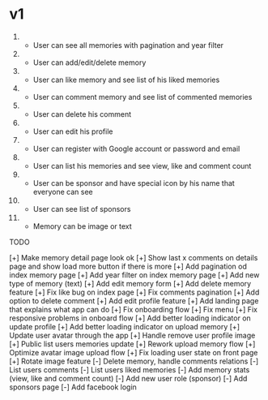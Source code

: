 # v1

1. - User can see all memories with pagination and year filter
2. - User can add/edit/delete memory
3. - User can like memory and see list of his liked memories
4. - User can comment memory and see list of commented memories
5. - User can delete his comment
6. - User can edit his profile
7. - User can register with Google account or password and email
8. - User can list his memories and see view, like and comment count
9. - User can be sponsor and have special icon by his name that everyone can see
10. - User can see list of sponsors
11. - Memory can be image or text

TODO

[+] Make memory detail page look ok
[+] Show last x comments on details page and show load more button if there is more
[+] Add pagination od index memory page
[+] Add year filter on index memory page
[+] Add new type of memory (text)
[+] Add edit memory form
[+] Add delete memory feature
[+] Fix like bug on index page
[+] Fix comments pagination
[+] Add option to delete comment
[+] Add edit profile feature
[+] Add landing page that explains what app can do
[+] Fix onboarding flow
[+] Fix menu
[+] Fix responsive problems in onboard flow
[+] Add better loading indicator on update profile
[+] Add better loading indicator on upload memory
[+] Update user avatar through the app
[+] Handle remove user profile image
[+] Public list users memories update
[+] Rework upload memory flow
[+] Optimize avatar image upload flow
[+] Fix loading user state on front page
[+] Rotate image feature
[-] Delete memory, handle comments relations
[-] List users comments
[-] List users liked memories
[-] Add memory stats (view, like and comment count)
[-] Add new user role (sponsor)
[-] Add sponsors page
[-] Add facebook login
